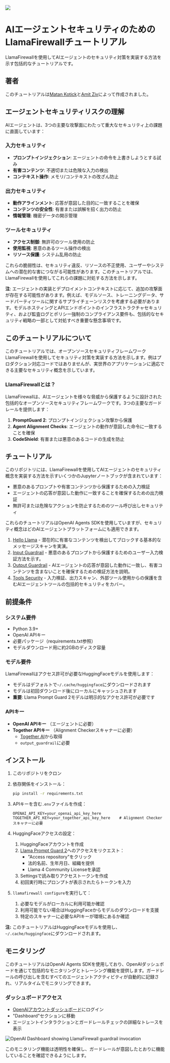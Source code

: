 ![](https://europe-west1-atp-views-tracker.cloudfunctions.net/working-analytics?notebook=tutorials--agent-security-with-llamafirewall--readme)

# AIエージェントセキュリティのためのLlamaFirewallチュートリアル

LlamaFirewallを使用してAIエージェントのセキュリティ対策を実装する方法を示す包括的なチュートリアルです。

## 著者
このチュートリアルは[Matan Kotick](https://www.linkedin.com/in/matan-kotick-664735252)と[Amit Ziv](https://www.linkedin.com/in/amit-ziv-49690b120)によって作成されました。

## エージェントセキュリティリスクの理解

AIエージェントは、3つの主要な攻撃面にわたって重大なセキュリティ上の課題に直面しています：

### 入力セキュリティ
- **プロンプトインジェクション**: エージェントの命令を上書きしようとする試み
- **有害コンテンツ**: 不適切または危険な入力の検出
- **コンテキスト操作**: メモリ/コンテキストの改ざん防止

### 出力セキュリティ
- **動作アラインメント**: 応答が意図した目的に一致することを確保
- **コンテンツの安全性**: 有害または誤解を招く出力の防止
- **情報管理**: 機密データの開示管理

### ツールセキュリティ
- **アクセス制御**: 無許可のツール使用の防止
- **使用監視**: 悪意のあるツール操作の検出
- **リソース保護**: システム乱用の防止

これらの脆弱性は、セキュリティ違反、リソースの不正使用、ユーザーやシステムへの潜在的な害につながる可能性があります。このチュートリアルでは、LlamaFirewallを使用してこれらの課題に対処する方法を示します。

**注**: エージェントの実装とデプロイメントコンテキストに応じて、追加の攻撃面が存在する可能性があります。例えば、モデルソース、トレーニングデータ、サードパーティツールに関するサプライチェーンリスクを考慮する必要があります。モデルホスティングとAPIエンドポイントのインフラストラクチャセキュリティ、および監査ログとポリシー強制のコンプライアンス要件も、包括的なセキュリティ戦略の一部として対処すべき重要な懸念事項です。



## このチュートリアルについて

このチュートリアルでは、オープンソースセキュリティフレームワークLlamaFirewallを使用してセキュリティ対策を実装する方法を示します。例はプロダクション対応コードではありませんが、実世界のアプリケーションに適応できる主要なセキュリティ概念を示しています。

### LlamaFirewallとは？

LlamaFirewallは、AIエージェントを様々な脅威から保護するように設計された包括的なオープンソースセキュリティフレームワークです。3つの主要なガードレールを提供します：

1. **PromptGuard 2**: プロンプトインジェクション攻撃から保護
2. **Agent Alignment Checks**: エージェントの動作が意図した命令に一致することを確保
3. **CodeShield**: 有害または悪意のあるコードの生成を防止

## チュートリアル

このリポジトリには、LlamaFirewallを使用してAIエージェントのセキュリティ概念を実装する方法を示すいくつかのJupyterノートブックが含まれています：

- 悪意のあるプロンプトや有害コンテンツから保護するための入力検証
- エージェントの応答が意図した動作に一致することを確保するための出力検証
- 無許可または危険なアクションを防止するためのツール呼び出しセキュリティ

これらのチュートリアルはOpenAI Agents SDKを使用していますが、セキュリティ概念はどのAIエージェントプラットフォームにも適用できます。

1. [Hello Llama](hello-llama.ipynb) - 潜在的に有害なコンテンツを検出してブロックする基本的なメッセージスキャンを実演。
2. [Input Guardrail](input-guardrail.ipynb) - 悪意のあるプロンプトから保護するためのユーザー入力検証方法を示す。
3. [Output Guardrail](output-guardrail.ipynb) - AIエージェントの応答が意図した動作に一致し、有害コンテンツを含まないことを確保するための検証方法を説明。
4. [Tools Security](tools-security.ipynb) - 入力検証、出力スキャン、外部ツール使用からの保護を含むAIエージェントツールの包括的セキュリティをカバー。

## 前提条件

### システム要件
- Python 3.9+
- OpenAI APIキー
- 必要パッケージ（requirements.txt参照）
- モデルダウンロード用に約2GBのディスク容量

### モデル要件
LlamaFirewallはアクセス許可が必要なHuggingFaceモデルを使用します：
- モデルはデフォルトで`~/.cache/huggingface`にダウンロードされます
- モデルは初回ダウンロード後にローカルにキャッシュされます
- **重要**: Llama Prompt Guard 2モデルは明示的なアクセス許可が必要です

### APIキー
- **OpenAI APIキー** （エージェントに必要）
- **Together APIキー** （Alignment Checkerスキャナーに必要）
  - [Together AI](https://www.together.ai)から取得
  - `output_guardrail`に必要

## インストール

1. このリポジトリをクロン
2. 依存関係をインストール：
   ```bash
   pip install -r requirements.txt
   ```
3. APIキーを含む`.env`ファイルを作成：
   ```
   OPENAI_API_KEY=your_openai_api_key_here
   TOGETHER_API_KEY=your_together_api_key_here    # Alignment Checkerスキャナーに必要
   ```

4. HuggingFaceアクセスの設定：
   1. HuggingFaceアカウントを作成
   2. [Llama Prompt Guard 2](https://huggingface.co/meta-llama/Llama-Prompt-Guard-2-86M)へのアクセスをリクエスト：
      - "Access repository"をクリック
      - 法的名前、生年月日、組織を提供
      - Llama 4 Community Licenseを承認
   3. Settingsで読み取りアクセストークンを作成
   4. 初回実行時にプロンプトが表示されたらトークンを入力

5. `llamafirewall configure`を実行して：
    1. 必要なモデルがローカルに利用可能か確認
    2. 利用可能でない場合はHuggingFaceからモデルのダウンロードを支援
    3. 特定のスキャナーに必要なAPIキーが環境にあるか確認 

**注:** このチュートリアルはHuggingFaceモデルを使用し、`~/.cache/huggingface`にダウンロードされます。

## モニタリング

このチュートリアルはOpenAI Agents SDKを使用しており、OpenAIダッシュボードを通じて包括的なモニタリングとトレーシング機能を提供します。ガードレールの呼び出しを含むすべてのエージェントアクティビティが自動的に記録され、リアルタイムでモニタリングできます。

### ダッシュボードアクセス
- [OpenAIアカウントダッシュボード](https://platform.openai.com/)にログイン
- "Dashboard"セクションに移動
- エージェントインタラクションとガードレールチェックの詳細なトレースを表示

![OpenAI Dashboard showing LlamaFirewall guardrail invocation](assets/openai-trace.png)

このモニタリング機能は透明性を確保し、ガードレールが意図したとおりに機能していることを確認できるようにします。
